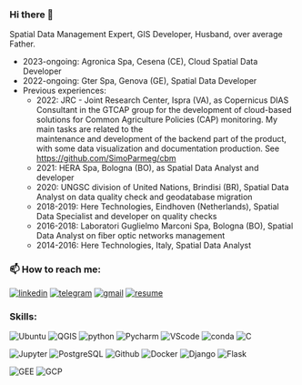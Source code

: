 ### Hi there 👋

<!--
**SimoParmeg/SimoParmeg** is a ✨ _special_ ✨ repository because its `README.md` (this file) appears on your GitHub profile.

Here are some ideas to get you started:

- 🔭 I’m currently working on ...
- 🌱 I’m currently learning ...
- 👯 I’m looking to collaborate on ...
- 🤔 I’m looking for help with ...
- 💬 Ask me about ...
- 📫 How to reach me: ...
- 😄 Pronouns: ...
- ⚡ Fun fact: ...
-->
Spatial Data Management Expert, GIS Developer, Husband, over average Father.
- 2023-ongoing: Agronica Spa, Cesena (CE), Cloud Spatial Data Developer
- 2022-ongoing: Gter Spa, Genova (GE), Spatial Data Developer 
- Previous experiences:
  -  2022: JRC - Joint Research Center, Ispra (VA), as Copernicus DIAS Consultant in the GTCAP group for the development of cloud-based solutions for Common Agriculture Policies (CAP) monitoring. My main tasks are related to the     
  maintenance and development of the backend part of the product, with some data visualization and documentation production. See https://github.com/SimoParmeg/cbm
  -  2021: HERA Spa, Bologna (BO), as Spatial Data Analyst and developer
  -  2020: UNGSC division of United Nations, Brindisi (BR), Spatial Data Analyst on data quality check and geodatabase migration
  -  2018-2019: Here Technologies, Eindhoven (Netherlands), Spatial Data Specialist and developer on quality checks
  -  2016-2018: Laboratori Guglielmo Marconi Spa, Bologna (BO), Spatial Data Analyst on fiber optic networks management
  -  2014-2016: Here Technologies, Italy, Spatial Data Analyst

### 📫 How to reach me: 
[<img alt="linkedin" src="https://img.shields.io/badge/Linked_In-0077B5?style=for-the-badge&logo=LinkedIn&logoColor=white" style="max-width: 100%;" />](https://www.linkedin.com/in/simone-parmeggiani/)  [<img alt="telegram" src="https://img.shields.io/badge/-Telegram-lightblue?style=for-the-badge&logo=telegram" style="max-width: 100%;"/>](https://t.me/Strategies_Against_Architecture) [<img alt="gmail" src="https://img.shields.io/badge/-Gmail-white?style=for-the-badge&logo=gmail" style="max-width: 100%;"/>](mailto:parmeggiani.simone@gmail.com?subject=GitHub) [<img alt="resume" src="https://img.shields.io/badge/Resume-4285F4?style=for-the-badge&logo=read-the-docs&logoColor=white" style="max-width: 100%;" />](https://drive.google.com/file/d/1zvxsyExGORZegCyIjQ-2v7RKi1EgCSVe/view?usp=sharing)

### Skills:
![Ubuntu](https://img.shields.io/badge/Linux-red?style=for-the-badge&logo=linux&logoColor=black)  ![QGIS](https://img.shields.io/badge/-QGIS-grey?style=for-the-badge&logo=qgis&link=https://qgis.org/en/site/) ![python](https://img.shields.io/badge/-Python-blue?style=for-the-badge&logo=python&logoColor=gold)  ![Pycharm](https://img.shields.io/badge/-PyCharm-008080?style=for-the-badge&logo=pycharm&logoColor=green&link=https://www.jetbrains.com/pycharm/) ![VScode](https://img.shields.io/badge/-VScode-181717?style=for-the-badge&logo=visual-studio-code&logoColor=blue&link=https://visualstudio.microsoft.com/) ![conda](https://img.shields.io/badge/-conda-grey?style=for-the-badge&logo=anaconda)  ![C](https://img.shields.io/badge/-%20%20C%20%20-00599C?style=for-the-badge&logo=C)

![Jupyter](https://img.shields.io/badge/-Jupyter-008080?style=for-the-badge&logo=jupyter)  ![PostgreSQL](https://img.shields.io/badge/-PostgreSQL-336791?style=for-the-badge&&logo=postgresql&logoColor=white)   ![Github](https://img.shields.io/badge/-GitHub-181717?style=for-the-badge&logo=github&link=https://github.com/SimoParmeg)  ![Docker](https://img.shields.io/badge/-Docker-lightblue?style=for-the-badge&logo=docker) ![Django](https://img.shields.io/badge/-Django-darkgreen?style=for-the-badge&logo=django&logoColor=white&link=https://www.djangoproject.com/) ![Flask](https://img.shields.io/badge/-Flask-181717?style=for-the-badge&logo=flask&logoColor=white&link=https://flask.palletsprojects.com/en/2.2.x/) 

![GEE](https://img.shields.io/badge/-GEE-blue?style=for-the-badge&logo=google-earth-engine&logoColor=white&link=https://earthengine.google.com/) ![GCP](https://img.shields.io/badge/-gcloud-yellow?style=for-the-badge&logo=google-cloud&link=https://earthengine.google.com/)

